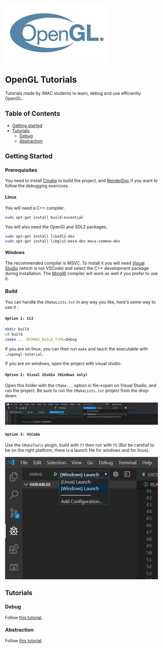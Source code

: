 ![OpenGL](doc/img/opengl-logo.jpg)

# OpenGL Tutorials

Tutorials made by IMAC students to learn, debug and use efficiently OpenGL.

## Table of Contents

+ [Getting started](#getting-started)
+ [Tutorials](#tutorials)
    - [Debug](#debug)
    - [Abstraction](#abstraction)

## Getting Started

### Prerequisites

You need to install [Cmake](https://cmake.org/) to build the project, and [RenderDoc](https://renderdoc.org/) if you want to follow the debugging exercices.

#### Linux

You will need a C++ compiler.

```bash
sudo apt-get install build-essential
```

You will also need the OpenGl and SDL2 packages.

```bash
sudo apt-get install libsdl2-dev
sudo apt-get install libglu1-mesa-dev mesa-common-dev
```

#### Windows

The recommended compiler is MSVC. To install it you will need [Visual Studio](https://visualstudio.microsoft.com/fr/) (which is not VSCode) and select the C++ development package during installation. The [MingW](http://www.mingw.org/) compiler will work as well if you prefer to use it.

### Build

You can handle the `CMakeLists.txt` in any way you like, here's some way to use it :

#### `Option 1: CLI`

```bash
mkdir build
cd build
cmake .. -DCMAKE_BUILD_TYPE=Debug
```

If you are on linux, you can then run `make` and lauch the executable with `./opengl-tutorial`.

If you are on windows, open the project with visual studio.

#### `Option 2: Visual Studio (Windows only)`

Open this folder with the `CMake...` option in file->open on Visual Studio, and run the project. Be sure to run the `CMakeLists.txt` project from the drop-down.

![Visual studio](doc/img/visual-studio-run.png)

#### `Option 3: VSCode`

Use the `CMakeTools` plugin, build with `f7` then run with `f5` (But be carefull to be on the right platform, there is a launch file for windows and for linux).

![VS Code](doc/img/vscode-run.png)

## Tutorials

### Debug

Follow [this tutorial](doc/EXOS-DEBUG.md).

### Abstraction

Follow [this tutorial](doc/EXOS-CLASSES.md).
